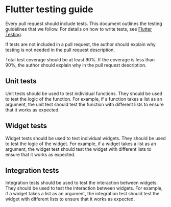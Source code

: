 # Flutter testing guide
Every pull request should include tests. This document outlines the testing guidelines that we follow. For details on how to write tests, see [Flutter Testing](https://docs.flutter.dev/testing/overview).

If tests are not included in a pull request, the author should explain why testing is not needed in the pull request description.

Total test coverage should be at least 90%. If the coverage is less than 90%, the author should explain why in the pull request description.

## Unit tests
Unit tests should be used to test individual functions. They should be used to test the logic of the function. For example, if a function takes a list as an argument, the unit test should test the function with different lists to ensure that it works as expected.

## Widget tests
Widget tests should be used to test individual widgets. They should be used to test the logic of the widget. For example, if a widget takes a list as an argument, the widget test should test the widget with different lists to ensure that it works as expected.

## Integration tests
Integration tests should be used to test the interaction between widgets. They should be used to test the interaction between widgets. For example, if a widget takes a list as an argument, the integration test should test the widget with different lists to ensure that it works as expected.